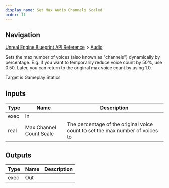 ```yaml
---
display_name: Set Max Audio Channels Scaled
order: 11
---
```

## Navigation

[Unreal Engine Blueprint API Reference](https://dev.epicgames.com/documentation/en-us/unreal-engine/BlueprintAPI) > [Audio](https://dev.epicgames.com/documentation/en-us/unreal-engine/BlueprintAPI/Audio)

Sets the max number of voices (also known as "channels") dynamically by percentage. E.g. if you want to temporarily
reduce voice count by 50%, use 0.50. Later, you can return to the original max voice count by using 1.0.

Target is Gameplay Statics

## Inputs

| Type | Name | Description |
| --- | --- | --- |
| exec | In |  |
| real | Max Channel Count Scale | The percentage of the original voice count to set the max number of voices to |

## Outputs

| Type | Name | Description |
| --- | --- | --- |
| exec | Out |  |
